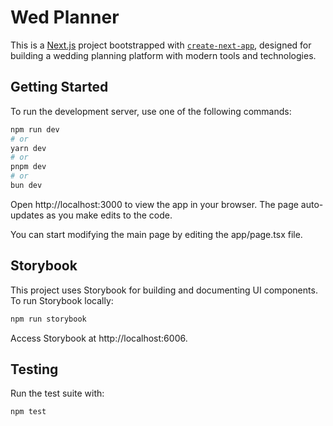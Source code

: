 # Wed Planner

This is a [Next.js](https://nextjs.org) project bootstrapped with [`create-next-app`](https://nextjs.org/docs/app/api-reference/cli/create-next-app), designed for building a wedding planning platform with modern tools and technologies.

## Getting Started

To run the development server, use one of the following commands:

```bash
npm run dev
# or
yarn dev
# or
pnpm dev
# or
bun dev
```




Open http://localhost:3000 to view the app in your browser. The page auto-updates as you make edits to the code.

You can start modifying the main page by editing the app/page.tsx file.

## Storybook
This project uses Storybook for building and documenting UI components. To run Storybook locally:

```bash
npm run storybook
```
Access Storybook at http://localhost:6006.

## Testing
Run the test suite with:

```bash
npm test
```

